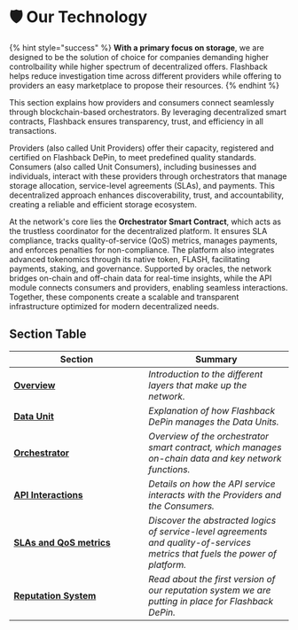 # 🛡️ Our Technology

{% hint style="success" %}
**With a primary focus on storage**, we are designed to be the solution of choice for companies demanding higher controlbaility while higher spectrum of decentralized offers. Flashback helps reduce investigation time across different providers while offering to providers an easy marketplace to propose their resources.
{% endhint %}

This section explains how providers and consumers connect seamlessly through blockchain-based orchestrators. By leveraging decentralized smart contracts, Flashback ensures transparency, trust, and efficiency in all transactions.

Providers (also called Unit Providers) offer their capacity, registered and certified on Flashback DePin, to meet predefined quality standards. Consumers (also called Unit Consumers), including businesses and individuals, interact with these providers through orchestrators that manage storage allocation, service-level agreements (SLAs), and payments. This decentralized approach enhances discoverability, trust, and accountability, creating a reliable and efficient storage ecosystem.

At the network's core lies the **Orchestrator Smart Contract**, which acts as the trustless coordinator for the decentralized platform. It ensures SLA compliance, tracks quality-of-service (QoS) metrics, manages payments, and enforces penalties for non-compliance. The platform also integrates advanced tokenomics through its native token, FLASH, facilitating payments, staking, and governance. Supported by oracles, the network bridges on-chain and off-chain data for real-time insights, while the API module connects consumers and providers, enabling seamless interactions. Together, these components create a scalable and transparent infrastructure optimized for modern decentralized needs.

## Section Table

<table><thead><tr><th width="227">Section</th><th>Summary</th></tr></thead><tbody><tr><td><a href="overview.md"><strong>Overview</strong></a></td><td><em>Introduction to the different layers that make up the network.</em></td></tr><tr><td><a href="data-unit.md"><strong>Data Unit</strong></a></td><td><em>Explanation of how Flashback DePin manages the Data Units.</em></td></tr><tr><td><a href="orchestrator.md"><strong>Orchestrator</strong></a></td><td><em>Overview of the orchestrator smart contract, which manages on-chain data and key network functions.</em></td></tr><tr><td><a href="api-interactions.md"><strong>API Interactions</strong></a></td><td><em>Details on how the API service interacts with the Providers and the Consumers.</em></td></tr><tr><td><a href="slas-and-qos-metrics.md"><strong>SLAs and QoS metrics</strong></a></td><td><em>Discover the abstracted logics of service-level agreements and quality-of-services metrics that fuels the power of platform.</em></td></tr><tr><td><a href="reputation-scores.md"><strong>Reputation System</strong></a></td><td><em>Read about the first version of our reputation system we are putting in place for Flashback DePin.</em></td></tr></tbody></table>

